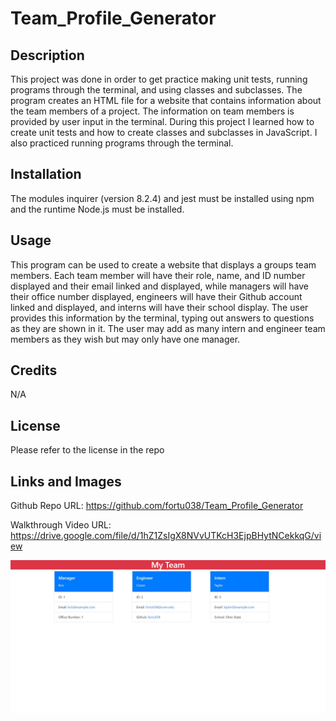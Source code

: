 # Team_Profile_Generator

## Description

This project was done in order to get practice making unit tests, running programs through the terminal, and using classes and subclasses. The program creates an HTML file for a website that contains information about the team members of a project. The information on team members is provided by user input in the terminal. During this project I learned how to create unit tests and how to create classes and subclasses in JavaScript. I also practiced running programs through the terminal.

## Installation

The modules inquirer (version 8.2.4) and jest must be installed using npm and the runtime Node.js must be installed.

## Usage

This program can be used to create a website that displays a groups team members. Each team member will have their role, name, and ID number displayed and their email linked and displayed, while managers will have their office number displayed, engineers will have their Github account linked and displayed, and interns will have their school display. The user provides this information by the terminal, typing out answers to questions as they are shown in it. The user may add as many intern and engineer team members as they wish but may only have one manager.

## Credits

N/A

## License

Please refer to the license in the repo

## Links and Images

Github Repo URL: https://github.com/fortu038/Team_Profile_Generator

Walkthrough Video URL: https://drive.google.com/file/d/1hZ1ZsIgX8NVvUTKcH3EjpBHytNCekkqG/view

![A screenshot of a created webpage](./assets/images/team-profile-screenshot.jpg)
